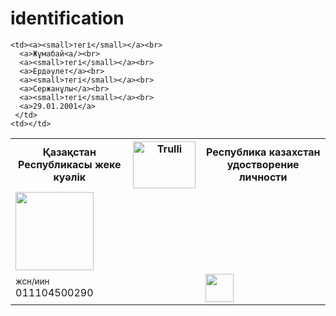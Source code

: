 # identification
<!DOCTYPE html>
<html>
<head>
<style>

table {
  font-family: , sans-serif;
  border-collapse: collapse;
  width: 50%;
  
}

td, th {
  border: 1px solid ddd;
  text-align: left;
  padding: 8px;
}

tr:nth-child(even) {
  background-color: dd;
}
</style>
</head>
<body>
<div class="cities">


<table>
  <tr>
    <th>Қазақстан Республикасы жеке куәлік</th>
    <th><img src="http://www.akorda.kz/upload/media/files/c7a888ef1b4daeca68627d9e8e9650ad.png" alt="Trulli" width="100" height="75"></th>
    <th>Республика казахстан удостворение личности</th>
  </tr>
  <tr>
    <td><img src="https://upload.wikimedia.org/wikipedia/commons/8/8b/Valeriy_Konovalyuk_3x4.jpg" width="125" height="125"></td>
    
    <td><a><small>тегі</small></a><br>
      <a>Жұмабай<a/><br>
      <a><small>тегі</small></a><br>
      <a>Ердәулет</a><br> 
      <a><small>тегі</small></a><br>
      <a>Сержанұлы</a><br>
      <a><small>тегі</small></a><br>
      <a>29.01.2001</a>
     </td>
    <td></td>
  </tr>
  <tr>
    <td><small>жсн/иин </small>011104500290</td>
    <td></td>
    <td><img src="https://avatars.mds.yandex.net/get-zen_doc/16074/pub_5a645af8168a9111b361e9f5_5a645b1b482677d5af74506e/scale_1200" height="45"></td>
  </tr>
</div> 


</body>
</html>
